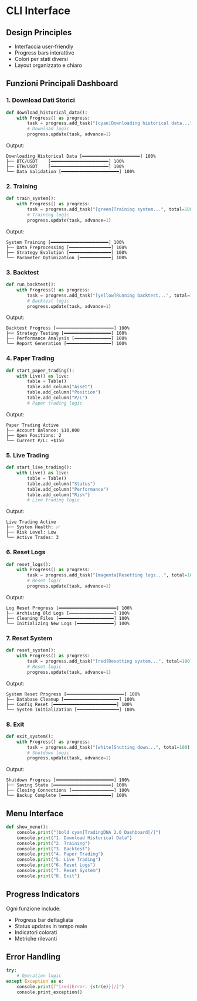 # CLI Interface

## Design Principles
- Interfaccia user-friendly
- Progress bars interattive
- Colori per stati diversi
- Layout organizzato e chiaro

## Funzioni Principali Dashboard

### 1. Download Dati Storici
```python
def download_historical_data():
    with Progress() as progress:
        task = progress.add_task("[cyan]Downloading historical data...", total=100)
        # Download logic
        progress.update(task, advance=1)
```
Output:
```
Downloading Historical Data [━━━━━━━━━━━━━━━━━━━━━━] 100%
├── BTC/USDT    [━━━━━━━━━━━━━━━━━━━━━━] 100%
├── ETH/USDT    [━━━━━━━━━━━━━━━━━━━━━━] 100%
└── Data Validation [━━━━━━━━━━━━━━━━━━━━━━] 100%
```

### 2. Training
```python
def train_system():
    with Progress() as progress:
        task = progress.add_task("[green]Training system...", total=100)
        # Training logic
        progress.update(task, advance=1)
```
Output:
```
System Training [━━━━━━━━━━━━━━━━━━━━━━] 100%
├── Data Preprocessing [━━━━━━━━━━━━━━━━] 100%
├── Strategy Evolution [━━━━━━━━━━━━━━━━] 100%
└── Parameter Optimization [━━━━━━━━━━━━] 100%
```

### 3. Backtest
```python
def run_backtest():
    with Progress() as progress:
        task = progress.add_task("[yellow]Running backtest...", total=100)
        # Backtest logic
        progress.update(task, advance=1)
```
Output:
```
Backtest Progress [━━━━━━━━━━━━━━━━━━━━━━] 100%
├── Strategy Testing [━━━━━━━━━━━━━━━━━━] 100%
├── Performance Analysis [━━━━━━━━━━━━━━] 100%
└── Report Generation [━━━━━━━━━━━━━━━━━] 100%
```

### 4. Paper Trading
```python
def start_paper_trading():
    with Live() as live:
        table = Table()
        table.add_column("Asset")
        table.add_column("Position")
        table.add_column("P/L")
        # Paper trading logic
```
Output:
```
Paper Trading Active
├── Account Balance: $10,000
├── Open Positions: 2
└── Current P/L: +$150
```

### 5. Live Trading
```python
def start_live_trading():
    with Live() as live:
        table = Table()
        table.add_column("Status")
        table.add_column("Performance")
        table.add_column("Risk")
        # Live trading logic
```
Output:
```
Live Trading Active
├── System Health: ✅
├── Risk Level: Low
└── Active Trades: 3
```

### 6. Reset Logs
```python
def reset_logs():
    with Progress() as progress:
        task = progress.add_task("[magenta]Resetting logs...", total=100)
        # Reset logic
        progress.update(task, advance=1)
```
Output:
```
Log Reset Progress [━━━━━━━━━━━━━━━━━━━━━━] 100%
├── Archiving Old Logs [━━━━━━━━━━━━━━━━━] 100%
├── Cleaning Files [━━━━━━━━━━━━━━━━━━━━━] 100%
└── Initializing New Logs [━━━━━━━━━━━━━━] 100%
```

### 7. Reset System
```python
def reset_system():
    with Progress() as progress:
        task = progress.add_task("[red]Resetting system...", total=100)
        # Reset logic
        progress.update(task, advance=1)
```
Output:
```
System Reset Progress [━━━━━━━━━━━━━━━━━━━━━━] 100%
├── Database Cleanup [━━━━━━━━━━━━━━━━━━━━━] 100%
├── Config Reset [━━━━━━━━━━━━━━━━━━━━━━━━] 100%
└── System Initialization [━━━━━━━━━━━━━━━━] 100%
```

### 8. Exit
```python
def exit_system():
    with Progress() as progress:
        task = progress.add_task("[white]Shutting down...", total=100)
        # Shutdown logic
        progress.update(task, advance=1)
```
Output:
```
Shutdown Progress [━━━━━━━━━━━━━━━━━━━━━━] 100%
├── Saving State [━━━━━━━━━━━━━━━━━━━━━━] 100%
├── Closing Connections [━━━━━━━━━━━━━━━━] 100%
└── Backup Complete [━━━━━━━━━━━━━━━━━━━] 100%
```

## Menu Interface
```python
def show_menu():
    console.print("[bold cyan]TradingDNA 2.0 Dashboard[/]")
    console.print("1. Download Historical Data")
    console.print("2. Training")
    console.print("3. Backtest")
    console.print("4. Paper Trading")
    console.print("5. Live Trading")
    console.print("6. Reset Logs")
    console.print("7. Reset System")
    console.print("8. Exit")
```

## Progress Indicators
Ogni funzione include:
- Progress bar dettagliata
- Status updates in tempo reale
- Indicatori colorati
- Metriche rilevanti

## Error Handling
```python
try:
    # Operation logic
except Exception as e:
    console.print(f"[red]Error: {str(e)}[/]")
    console.print_exception()
